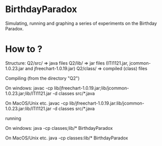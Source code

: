 # BirthdayParadox
Simulating, running and graphing a series of experiments on the Birthday Paradox.

# How to ?

Structure:
Q2/src/ => java files
Q2/lib/ => jar files (ITI1121.jar, jcommon-1.0.23.jar and jfreechart-1.0.19.jar)
Q2/class/ => compiled (class) files

Compiling (from the directory "Q2")

On windows:
javac -cp lib/jfreechart-1.0.19.jar;lib/jcommon-1.0.23.jar;lib/ITI1121.jar -d classes src/*.java 

On MacOS/Unix etc.
javac -cp lib/jfreechart-1.0.19.jar:lib/jcommon-1.0.23.jar:lib/ITI1121.jar -d classes src/*.java 

running

On windows:
java -cp classes;lib/* BirthdayParadox

On MacOS/Unix etc.
java -cp classes:lib/* BirthdayParadox
